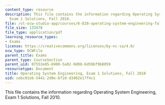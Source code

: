 ```yaml
---
content_type: resource
description: This file contains the information regarding Operating System Engineering,
  Exam 1 Solutions, Fall 2010.
file: /ol-ocw-studio-app/courses/6-828-operating-system-engineering-fall-2012/cebc01eb54412d0ebf2dd3402e17f4c1_MIT6_828F12_q10_1_sol.pdf
file_size: 133478
file_type: application/pdf
learning_resource_types:
- Exams
license: https://creativecommons.org/licenses/by-nc-sa/4.0/
ocw_type: OCWFile
parent_title: Exams
parent_type: CourseSection
parent_uid: 07553e05-6900-5a02-9d08-6d59bf9b8059
resourcetype: Document
title: Operating System Engineering, Exam 1 Solutions, Fall 2010
uid: cebc01eb-5441-2d0e-bf2d-d3402e17f4c1
---
```

This file contains the information regarding Operating System Engineering, Exam 1 Solutions, Fall 2010.